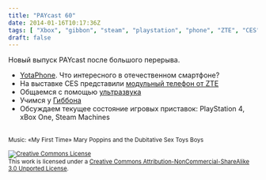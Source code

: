 ```yaml
---
title: "PAYcast 60"
date: 2014-01-16T10:17:36Z
tags: [ "Xbox", "gibbon", "steam", "playstation", "phone", "ZTE", "CES", "supersonic", "yotaphone", "PAYcast" ]
draft: false
---
```

<p>Новый выпуск PAYcast после большого перерыва.</p>
<ul>
<li><a href="http://www.yotaphone.com/#/ru/">YotaPhone</a>. Что интересного в отечественном смартфоне?</li>
<li>На выставке CES представили <a href="http://habrahabr.ru/post/208576">модульный телефон от ZTE</a></li>
<li>Общаемся с помощью <a href="http://www.ghacks.net/2014/01/09/ultrasonic-communication-chat-client-using-sound/">ультразвука</a></li>
<li>Учимся у <a href="https://gibbon.co/">Гиббона</a></li>
<li>Обсуждаем текущее состояние игровых приставок: PlayStation 4, xBox One, Steam Machines</li>
</ul>
<p><span id="more-749"></span><br />
<small>Music: &#171;My First Time&#187; Mary Poppins and the Dubitative Sex Toys Boys</small></p>
<p><small><a href="http://creativecommons.org/licenses/by-nc-sa/3.0/" rel="license"><img style="border-width: 0;" alt="Creative Commons License" src="http://i.creativecommons.org/l/by-nc-sa/3.0/80x15.png" /></a><br />
This work is licensed under a <a href="http://creativecommons.org/licenses/by-nc-sa/3.0/" rel="license">Creative Commons Attribution-NonCommercial-ShareAlike 3.0 Unported License</a>.</small></p>

     